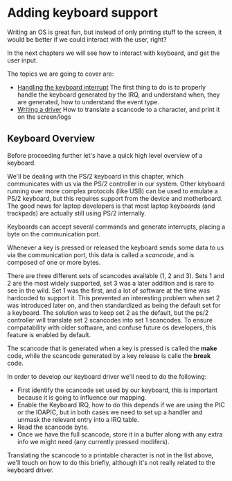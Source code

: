 # Adding keyboard support

Writing an OS is great fun, but instead of only printing stuff to the screen, it would be better if we could interact with the user, right?

In the next chapters we will see how to interact with keyboard, and get the user input.

The topics we are going to cover are:

* [Handling the keyboard interrupt](10_Keyboard_Interrupt_Handling.md) The first thing to do is to properly handle the keyboard generated by the IRQ, and understand when, they are generated, how to understand the event type.
* [Writing a driver](11_Keyboard_Driver_Implementation.md) How to translate a scancode to a character, and print it on the screen/logs

## Keyboard Overview

Before proceeding further let's have a quick high level overview of a keyboard.

We'll be dealing with the PS/2 keyboard in this chapter, which communicates with us via the PS/2 controller in our system. Other keyboard running over more complex protocols (like USB) can be used to emulate a PS/2 keyboard, but this requires support from the device and motherboard. The good news for laptop developers is that most laptop keyboards (and trackpads) are actually still using PS/2 internally.

Keyboards can accept several commands and generate interrupts, placing a byte on the communication port. 

Whenever a key is pressed or released the keyboard sends some data to us via the communication port, this data is called a *scancode*, and is composed of one or more bytes. 

There are three different sets of scancodes available (1, 2 and 3). Sets 1 and 2 are the most widely supported, set 3 was a later addition and is rare to see in the wild. Set 1 was the first, and a lot of software at the time was hardcoded to support it. This prevented an interesting problem when set 2 was introduced later on, and then standardized as being the default set for a keyboard. The solution was to keep set 2 as the default, but the ps/2 controller will translate set 2 scancodes into set 1 scancodes. To ensure compatability with older software, and confuse future os developers, this feature is enabled by default.

The scancode that is generated when a key is pressed is called the **make** code, while the scancode generated by a key release is calle the **break** code.

In order to develop our keyboard driver we'll need to do the following: 

* First identify the scancode set used by our keyboard, this is important because it is going to influence our mapping.
* Enable the Keyboard IRQ, how to do this depends if we are using the PIC or the IOAPIC, but in both cases we need to set up a handler and unmask the relevant entry into a IRQ table.
* Read the scancode byte.
* Once we have the full scancode, store it in a buffer along with any extra info we might need (any currently pressed modifers).

Translating the scancode to a printable character is not in the list above, we'll touch on how to do this briefly, although it's not really related to the keyboard driver.


